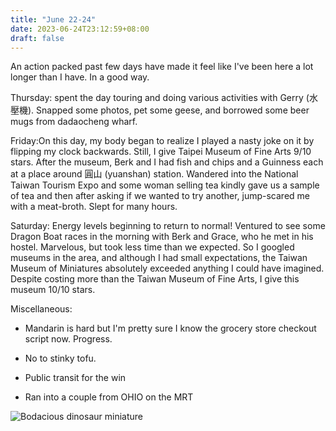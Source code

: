 ```yaml
---
title: "June 22-24"
date: 2023-06-24T23:12:59+08:00
draft: false
---
```


An action packed past few days have made it feel like I've been here a lot 
longer than I have. In a good way. 

Thursday: spent the day touring and doing various activities with Gerry 
(水壓機). Snapped some photos, pet some geese, and borrowed some beer mugs 
from dadaocheng wharf. 

Friday:On this day, my body began to realize I played a nasty joke on it 
by flipping my clock backwards. Still, I give Taipei Museum of Fine Arts 9/10 
stars. After the museum, Berk and I had fish and chips and a Guinness each 
at a place around 圓山 
(yuanshan) station. Wandered into the National Taiwan Tourism Expo and 
some woman selling tea kindly gave us a sample of tea and then after 
asking if we wanted to try another, jump-scared me with a meat-broth. 
Slept for many hours.

Saturday: Energy levels beginning to return to normal! Ventured to see 
some Dragon Boat races in the morning with Berk and Grace, who he met
in his hostel. Marvelous, but took less time than we expected. So I 
googled museums in the area, and although I had small expectations, the 
Taiwan Museum of Miniatures absolutely exceeded anything I could have 
imagined. Despite costing more than the Taiwan Museum of Fine Arts, I give 
this museum 10/10 stars.


Miscellaneous:

- Mandarin is hard but I'm pretty sure I know the grocery store checkout 
script now. Progress.

- No to stinky tofu.

- Public transit for the win

- Ran into a couple from OHIO on the MRT

![Bodacious dinosaur miniature](Users/elliot/quickstart/static/minis.JPG)

